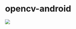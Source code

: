 # opencv-android

[![](https://jitpack.io/v/ars-nomura/opencv-android.svg)](https://jitpack.io/#ars-nomura/opencv-android)
